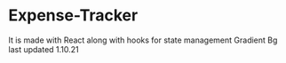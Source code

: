 # Expense-Tracker
It is made with React along with hooks for state management
Gradient Bg
last updated 1.10.21
